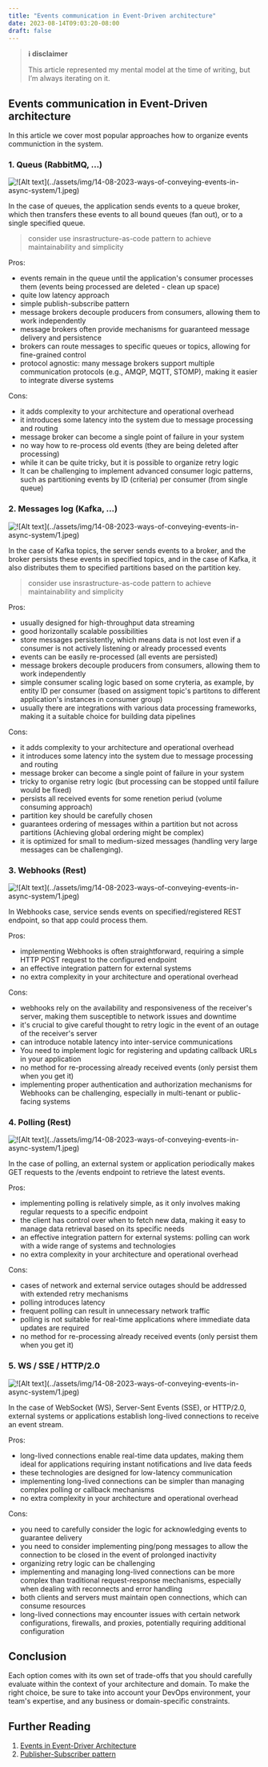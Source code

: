```yaml
---
title: "Events communication in Event-Driven architecture"
date: 2023-08-14T09:03:20-08:00
draft: false
---
```


> **ℹ️ disclaimer**
>
> This article represented my mental model at the time of writing, but I’m always iterating on it.

## Events communication in Event-Driven architecture

In this article we cover most popular approaches how to organize events communiction in the system.

### 1. Queus (RabbitMQ, ...)

![!\[Alt text\](../assets/img/14-08-2023-ways-of-conveying-events-in-async-system/1.jpeg)](/2/1.jpg)

In the case of queues, the application sends events to a queue broker, which then transfers these events to all bound queues (fan out), or to a single specified queue.

> consider use insrastructure-as-code pattern to achieve maintainability and simplicity

Pros:
- events remain in the queue until the application's consumer processes them (events being processed are deleted - clean up space)
- quite low latency approach
- simple publish-subscribe pattern
- message brokers decouple producers from consumers, allowing them to work independently
- message brokers often provide mechanisms for guaranteed message delivery and persistence
- brokers can route messages to specific queues or topics, allowing for fine-grained control
- protocol agnostic: many message brokers support multiple communication protocols (e.g., AMQP, MQTT, STOMP), making it easier to integrate diverse systems

Cons:
- it adds complexity to your architecture and operational overhead
- it introduces some latency into the system due to message processing and routing
- message broker can become a single point of failure in your system
- no way how to re-process old events (they are being deleted after processing)
- while it can be quite tricky, but it is possible to organize retry logic
- It can be challenging to implement advanced consumer logic patterns, such as partitioning events by ID (criteria) per consumer (from single queue)

### 2. Messages log (Kafka, ...)

![!\[Alt text\](../assets/img/14-08-2023-ways-of-conveying-events-in-async-system/1.jpeg)](/2/2.jpg)

In the case of Kafka topics, the server sends events to a broker, and the broker persists these events in specified topics, and in the case of Kafka, it also distributes them to specified partitions based on the partition key.

> consider use insrastructure-as-code pattern to achieve maintainability and simplicity

Pros:
- usually designed for high-throughput data streaming
- good horizontally scalable possibilities
- store messages persistently, which means data is not lost even if a consumer is not actively listening or already processed events
- events can be easily re-processed (all events are persisted)
- message brokers decouple producers from consumers, allowing them to work independently
- simple consumer scaling logic based on some cryteria, as example, by entity ID per consumer (based on assigment topic's partitons to different application's instances in consumer group)
- usually there are integrations with various data processing frameworks, making it a suitable choice for building data pipelines

Cons:
- it adds complexity to your architecture and operational overhead
- it introduces some latency into the system due to message processing and routing
- message broker can become a single point of failure in your system
- tricky to organise retry logic (but processing can be stopped until failure would be fixed)
- persists all received events for some renetion periud (volume consuming approach)
- partition key should be carefully chosen
- guarantees ordering of messages within a partition but not across partitions (Achieving global ordering might be complex)
- it is optimized for small to medium-sized messages (handling very large messages can be challenging).

### 3. Webhooks (Rest)

![!\[Alt text\](../assets/img/14-08-2023-ways-of-conveying-events-in-async-system/1.jpeg)](/2/3.jpg)

In Webhooks case, service sends events on specified/registered REST endpoint, so that app could process them.

Pros:
- implementing Webhooks is often straightforward, requiring a simple HTTP POST request to the configured endpoint
- an effective integration pattern for external systems
- no extra complexity in your architecture and operational overhead

Cons:
- webhooks rely on the availability and responsiveness of the receiver's server, making them susceptible to network issues and downtime
- it's crucial to give careful thought to retry logic in the event of an outage of the receiver's server
- can introduce notable latency into inter-service communications
- You need to implement logic for registering and updating callback URLs in your application
- no method for re-processing already received events (only persist them when you get it)
- implementing proper authentication and authorization mechanisms for Webhooks can be challenging, especially in multi-tenant or public-facing systems

### 4. Polling (Rest)

![!\[Alt text\](../assets/img/14-08-2023-ways-of-conveying-events-in-async-system/1.jpeg)](/2/4.jpg)

In the case of polling, an external system or application periodically makes GET requests to the /events endpoint to retrieve the latest events.

Pros:
- implementing polling is relatively simple, as it only involves making regular requests to a specific endpoint
- the client has control over when to fetch new data, making it easy to manage data retrieval based on its specific needs
- an effective integration pattern for external systems: polling can work with a wide range of systems and technologies
- no extra complexity in your architecture and operational overhead

Cons:
- cases of network and external service outages should be addressed with extended retry mechanisms
- polling introduces latency
- frequent polling can result in unnecessary network traffic
- polling is not suitable for real-time applications where immediate data updates are required
- no method for re-processing already received events (only persist them when you get it)

### 5. WS / SSE / HTTP/2.0

![!\[Alt text\](../assets/img/14-08-2023-ways-of-conveying-events-in-async-system/1.jpeg)](/2/5.jpg)

In the case of WebSocket (WS), Server-Sent Events (SSE), or HTTP/2.0, external systems or applications establish long-lived connections to receive an event stream.

Pros:
- long-lived connections enable real-time data updates, making them ideal for applications requiring instant notifications and live data feeds
- these technologies are designed for low-latency communication
- implementing long-lived connections can be simpler than managing complex polling or callback mechanisms
- no extra complexity in your architecture and operational overhead

Cons:
- you need to carefully consider the logic for acknowledging events to guarantee delivery
- you need to consider implementing ping/pong messages to allow the connection to be closed in the event of prolonged inactivity
- organizing retry logic can be challenging
- implementing and managing long-lived connections can be more complex than traditional request-response mechanisms, especially when dealing with reconnects and error handling
- both clients and servers must maintain open connections, which can consume resources
- long-lived connections may encounter issues with certain network configurations, firewalls, and proxies, potentially requiring additional configuration

## Conclusion
Each option comes with its own set of trade-offs that you should carefully evaluate within the context of your architecture and domain. To make the right choice, be sure to take into account your DevOps environment, your team's expertise, and any business or domain-specific constraints.

## Further Reading
1. [Events in Event-Driver Architecture](https://stanislav3316.github.io/posts/06-08-2023-events-in-event-driven-arch/)
2. [Publisher-Subscriber pattern](https://learn.microsoft.com/en-us/azure/architecture/patterns/publisher-subscriber)
